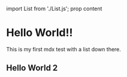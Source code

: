 import List from './List.js';
prop content

# Hello World!!
This is my first mdx test with a list down there.

<List content={content}/>

## Hello World 2

